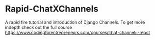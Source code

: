 # Rapid-ChatXChannels
A rapid fire tutorial and introduction of Django Channels. To get more indepth check out the full course https://www.codingforentrepreneurs.com/courses/chat-channels-react
